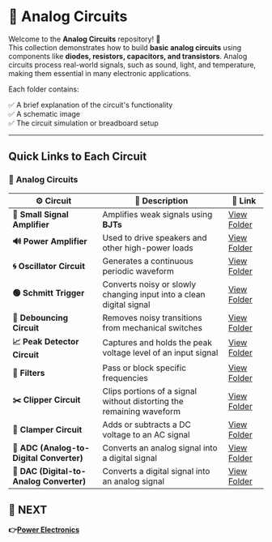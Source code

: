 # 🔌 Analog Circuits

Welcome to the **Analog Circuits** repository! 🎉  
This collection demonstrates how to build **basic analog circuits** using components like **diodes, resistors, capacitors, and transistors**. Analog circuits process real-world signals, such as sound, light, and temperature, making them essential in many electronic applications.

Each folder contains:

✅ A brief explanation of the circuit's functionality  
✅ A schematic image  
✅ The circuit simulation or breadboard setup  

---

## Quick Links to Each Circuit

### 🔹 **Analog Circuits**  

| ⚙️ Circuit                         | 📜 Description                                                                  | 🔗 Link                                              |
|------------------------------------|---------------------------------------------------------------------------------|-----------------------------------------------------|
| **📢 Small Signal Amplifier**      | Amplifies weak signals using **BJTs**                                            | [View Folder](./Small_Signal_Amplifier) |
| **🔊 Power Amplifier**             | Used to drive speakers and other high-power loads                               | [View Folder](./Power_Amplifier)       |
| **🌀 Oscillator Circuit**          | Generates a continuous periodic waveform                                        | [View Folder](./Oscillator)            |
| **🟢 Schmitt Trigger**             | Converts noisy or slowly changing input into a clean digital signal             | [View Folder](./Schmitt_trigger)        |
| **🔄 Debouncing Circuit**          | Removes noisy transitions from mechanical switches                              | [View Folder](./Debouncing)      |
| **📈 Peak Detector Circuit**       | Captures and holds the peak voltage level of an input signal                    | [View Folder](./Peak_Detector)          |
| **🔎 Filters**                     | Pass or block specific frequencies                                              | [View Folder](./Filters/)               |
| **✂️ Clipper Circuit**             | Clips portions of a signal without distorting the remaining waveform             | [View Folder](./Clipper_Circuit/)       |
| **🔼 Clamper Circuit**             | Adds or subtracts a DC voltage to an AC signal                                  | [View Folder](./Clamper_Circuits/)      |
| **🔄 ADC (Analog-to-Digital Converter)**  | Converts an analog signal into a digital signal                                   | [View Folder](./ADC)                    |
| **🔁 DAC (Digital-to-Analog Converter)**  | Converts a digital signal into an analog signal                                  | [View Folder](./DAC)                    |


## 🔹 NEXT  
**👉[Power Electronics](../Power_Electronics)**

